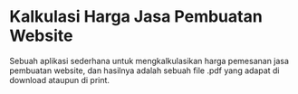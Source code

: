 # Kalkulasi Harga Jasa Pembuatan Website
Sebuah aplikasi sederhana untuk mengkalkulasikan harga pemesanan jasa pembuatan website, dan hasilnya adalah sebuah file .pdf yang adapat di download ataupun di print.
